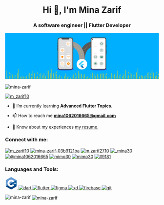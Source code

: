 
<h1 align="center">Hi 👋, I'm Mina Zarif</h1>
<h3 align="center">A software engineer || Flutter Developer</h3>
<!-- <p align="right"><img src="https://d112y698adiu2z.cloudfront.net/photos/production/software_photos/000/456/275/datas/original.gif" alt="GIF" width="150" height="150"></p> -->
<img src="https://github.com/Mina-Zarif/Mina-Zarif/blob/main/assets/cover_image.gif" alt="Banner" >



<p align="left"> <img src="https://komarev.com/ghpvc/?username=mina-zarif&label=Profile%20views&color=0e75b6&style=flat" alt="mina-zarif" /> </p>

<!--<p align="left"> <a href="https://github.com/ryo-ma/github-profile-trophy"><img src="https://github-profile-trophy.vercel.app/?username=mina-zarif" alt="mina-zarif" /></a> </p> -->

<p align="left"> <a href="https://twitter.com/mina_zarif_" target="blank"><img src="https://img.shields.io/twitter/follow/mina_zarif_?logo=twitter&style=for-the-badge" alt="m_zarif10" /></a> </p>

- 🌱 I’m currently learning **Advanced Flutter Topics.**

- 📫 How to reach me **mina1062016665@gmail.com**

- 📄 Know about my experiences [my resume.](https://drive.google.com/file/d/1jP38R8lHOUYTzARH4AOd9YfQvT47AOwK/view?usp=sharing)

<h3 align="left">Connect with me:</h3>
<p align="left">
<a href="https://twitter.com/mina_zarif_" target="blank"><img align="center" src="https://raw.githubusercontent.com/rahuldkjain/github-profile-readme-generator/master/src/images/icons/Social/twitter.svg" alt="m_zarif10" height="30" width="40" /></a>
<a href="https://linkedin.com/in/mina-zarif-03b9121ba" target="blank"><img align="center" src="https://raw.githubusercontent.com/rahuldkjain/github-profile-readme-generator/master/src/images/icons/Social/linked-in-alt.svg" alt="mina-zarif-03b9121ba" height="30" width="40" /></a>
<a href="https://fb.com/m.zarif2710" target="blank"><img align="center" src="https://raw.githubusercontent.com/rahuldkjain/github-profile-readme-generator/master/src/images/icons/Social/facebook.svg" alt="m.zarif2710" height="30" width="40" /></a>
<a href="https://instagram.com/_mina30" target="blank"><img align="center" src="https://raw.githubusercontent.com/rahuldkjain/github-profile-readme-generator/master/src/images/icons/Social/instagram.svg" alt="_mina30" height="30" width="40" /></a>
<a href="https://www.hackerrank.com/profile/mina1062016665" target="blank"><img align="center" src="https://raw.githubusercontent.com/rahuldkjain/github-profile-readme-generator/master/src/images/icons/Social/hackerrank.svg" alt="@mina1062016665" height="30" width="40" /></a>
<a href="https://codeforces.com/profile/mimo30" target="blank"><img align="center" src="https://raw.githubusercontent.com/rahuldkjain/github-profile-readme-generator/master/src/images/icons/Social/codeforces.svg" alt="mimo30" height="30" width="40" /></a>
<a href="https://www.leetcode.com/mimo30" target="blank"><img align="center" src="https://raw.githubusercontent.com/rahuldkjain/github-profile-readme-generator/master/src/images/icons/Social/leet-code.svg" alt="mimo30" height="30" width="40" /></a>
<a href="https://discord.gg/@mimo2710" target="blank"><img align="center" src="https://raw.githubusercontent.com/rahuldkjain/github-profile-readme-generator/master/src/images/icons/Social/discord.svg" alt="#9181" height="30" width="40" /></a>
</p>

<h3 align="left">Languages and Tools:</h3>
<!--<p align="left"> <a href="https://www.gnu.org/software/bash/" target="_blank" rel="noreferrer"> <img src="https://www.vectorlogo.zone/logos/gnu_bash/gnu_bash-icon.svg" alt="bash" width="40" height="40"/> </a>
<a href="https://dotnet.microsoft.com/" target="_blank" rel="noreferrer"> <img src="https://raw.githubusercontent.com/devicons/devicon/master/icons/dot-net/dot-net-original-wordmark.svg" alt="dotnet" width="40" height="40"/> 
<a href="https://www.framer.com/" target="_blank" rel="noreferrer"> <img src="https://www.vectorlogo.zone/logos/framer/framer-icon.svg" alt="framer" width="40" height="40"/> </a>
<a href="https://www.cprogramming.com/" target="_blank" rel="noreferrer"> <img src="https://raw.githubusercontent.com/devicons/devicon/master/icons/c/c-original.svg" alt="c" width="40" height="40"/> -->
</a> 
<a href="https://www.w3schools.com/cpp/" target="_blank" rel="noreferrer"> <img src="https://raw.githubusercontent.com/devicons/devicon/master/icons/cplusplus/cplusplus-original.svg" alt="cplusplus" width="40" height="40"/> </a>
<a href="https://dart.dev" target="_blank" rel="noreferrer"> <img src="https://www.vectorlogo.zone/logos/dartlang/dartlang-icon.svg" alt="dart" width="40" height="40"/> </a> </a>
<a href="https://flutter.dev" target="_blank" rel="noreferrer"> <img src="https://www.vectorlogo.zone/logos/flutterio/flutterio-icon.svg" alt="flutter" width="40" height="40"/> </a> 
<a href="https://www.figma.com/" target="_blank" rel="noreferrer"> <img src="https://www.vectorlogo.zone/logos/figma/figma-icon.svg" alt="figma" width="40" height="40"/> </a> 
<a href="https://www.adobe.com/products/xd.html" target="_blank" rel="noreferrer"> <img src="https://upload.wikimedia.org/wikipedia/commons/thumb/c/c2/Adobe_XD_CC_icon.svg/1200px-Adobe_XD_CC_icon.svg.png" alt="xd" width="40" height="40"/> </a> 
<a href="https://firebase.google.com/" target="_blank" rel="noreferrer"> <img src="https://www.vectorlogo.zone/logos/firebase/firebase-icon.svg" alt="firebase" width="40" height="40"/> </a>
<a href="https://git-scm.com/" target="_blank" rel="noreferrer"> <img src="https://www.vectorlogo.zone/logos/git-scm/git-scm-icon.svg" alt="git" width="40" height="40"/> </a> </p>
<p><img align="left" src="https://github-readme-stats.vercel.app/api/top-langs?username=mina-zarif&show_icons=true&locale=en&layout=compact" alt="mina-zarif" /></p>

<p>&nbsp;<img align="center" src="https://github-readme-stats.vercel.app/api?username=mina-zarif&show_icons=true&locale=en" alt="mina-zarif" /></p>
